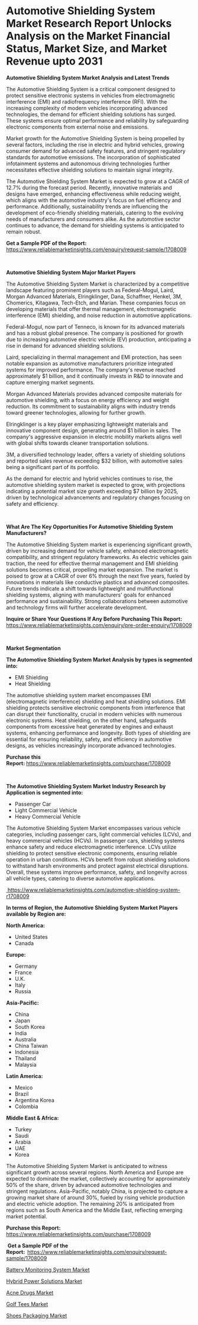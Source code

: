 <p><h1>Automotive Shielding System Market Research Report Unlocks Analysis on the Market Financial Status, Market Size, and Market Revenue upto 2031</h1></p><p><strong>Automotive Shielding System Market Analysis and Latest Trends</strong></p>
<p><p>The Automotive Shielding System is a critical component designed to protect sensitive electronic systems in vehicles from electromagnetic interference (EMI) and radiofrequency interference (RFI). With the increasing complexity of modern vehicles incorporating advanced technologies, the demand for efficient shielding solutions has surged. These systems ensure optimal performance and reliability by safeguarding electronic components from external noise and emissions. </p><p>Market growth for the Automotive Shielding System is being propelled by several factors, including the rise in electric and hybrid vehicles, growing consumer demand for advanced safety features, and stringent regulatory standards for automotive emissions. The incorporation of sophisticated infotainment systems and autonomous driving technologies further necessitates effective shielding solutions to maintain signal integrity. </p><p>The Automotive Shielding System Market is expected to grow at a CAGR of 12.7% during the forecast period. Recently, innovative materials and designs have emerged, enhancing effectiveness while reducing weight, which aligns with the automotive industry's focus on fuel efficiency and performance. Additionally, sustainability trends are influencing the development of eco-friendly shielding materials, catering to the evolving needs of manufacturers and consumers alike. As the automotive sector continues to advance, the demand for shielding systems is anticipated to remain robust.</p></p>
<p><strong>Get a Sample PDF of the Report:&nbsp;</strong> <a href="https://www.reliablemarketinsights.com/enquiry/request-sample/1708009?utm_campaign=1282&utm_medium=2&utm_source=Github&utm_content=ia&utm_term=07102024&utm_id=automotive-shielding-system">https://www.reliablemarketinsights.com/enquiry/request-sample/1708009</a></p>
<p>&nbsp;</p>
<p><strong>Automotive Shielding System Major Market Players</strong></p>
<p><p>The Automotive Shielding System Market is characterized by a competitive landscape featuring prominent players such as Federal-Mogul, Laird, Morgan Advanced Materials, Elringklinger, Dana, Schaffner, Henkel, 3M, Chomerics, Kitagawa, Tech-Etch, and Marian. These companies focus on developing materials that offer thermal management, electromagnetic interference (EMI) shielding, and noise reduction in automotive applications.</p><p>Federal-Mogul, now part of Tenneco, is known for its advanced materials and has a robust global presence. The company is positioned for growth due to increasing automotive electric vehicle (EV) production, anticipating a rise in demand for advanced shielding solutions. </p><p>Laird, specializing in thermal management and EMI protection, has seen notable expansion as automotive manufacturers prioritize integrated systems for improved performance. The company's revenue reached approximately $1 billion, and it continually invests in R&D to innovate and capture emerging market segments. </p><p>Morgan Advanced Materials provides advanced composite materials for automotive shielding, with a focus on energy efficiency and weight reduction. Its commitment to sustainability aligns with industry trends toward greener technologies, allowing for further growth.</p><p>Elringklinger is a key player emphasizing lightweight materials and innovative component design, generating around $1 billion in sales. The company's aggressive expansion in electric mobility markets aligns well with global shifts towards cleaner transportation solutions.</p><p>3M, a diversified technology leader, offers a variety of shielding solutions and reported sales revenue exceeding $32 billion, with automotive sales being a significant part of its portfolio.</p><p>As the demand for electric and hybrid vehicles continues to rise, the automotive shielding system market is expected to grow, with projections indicating a potential market size growth exceeding $7 billion by 2025, driven by technological advancements and regulatory changes focusing on safety and efficiency.</p></p>
<p>&nbsp;</p>
<p><strong>What Are The Key Opportunities For Automotive Shielding System Manufacturers?</strong></p>
<p><p>The Automotive Shielding System market is experiencing significant growth, driven by increasing demand for vehicle safety, enhanced electromagnetic compatibility, and stringent regulatory frameworks. As electric vehicles gain traction, the need for effective thermal management and EMI shielding solutions becomes critical, propelling market expansion. The market is poised to grow at a CAGR of over 6% through the next five years, fueled by innovations in materials like conductive plastics and advanced composites. Future trends indicate a shift towards lightweight and multifunctional shielding systems, aligning with manufacturers' goals for enhanced performance and sustainability. Strong collaborations between automotive and technology firms will further accelerate development.</p></p>
<p><strong>Inquire or Share Your Questions If Any Before Purchasing This Report:</strong> <a href="https://www.reliablemarketinsights.com/enquiry/pre-order-enquiry/1708009?utm_campaign=1282&utm_medium=2&utm_source=Github&utm_content=ia&utm_term=07102024&utm_id=automotive-shielding-system">https://www.reliablemarketinsights.com/enquiry/pre-order-enquiry/1708009</a></p>
<p>&nbsp;</p>
<p><strong>Market Segmentation</strong></p>
<p><strong>The Automotive Shielding System Market Analysis by types is segmented into:</strong></p>
<p><ul><li>EMI Shielding</li><li>Heat Shielding</li></ul></p>
<p><p>The automotive shielding system market encompasses EMI (electromagnetic interference) shielding and heat shielding solutions. EMI shielding protects sensitive electronic components from interference that can disrupt their functionality, crucial in modern vehicles with numerous electronic systems. Heat shielding, on the other hand, safeguards components from excessive heat generated by engines and exhaust systems, enhancing performance and longevity. Both types of shielding are essential for ensuring reliability, safety, and efficiency in automotive designs, as vehicles increasingly incorporate advanced technologies.</p></p>
<p><strong>Purchase this Report:&nbsp;</strong><a href="https://www.reliablemarketinsights.com/purchase/1708009?utm_campaign=1282&utm_medium=2&utm_source=Github&utm_content=ia&utm_term=07102024&utm_id=automotive-shielding-system">https://www.reliablemarketinsights.com/purchase/1708009</a></p>
<p>&nbsp;</p>
<p><strong>The Automotive Shielding System Market Industry Research by Application is segmented into:</strong></p>
<p><ul><li>Passenger Car</li><li>Light Commercial Vehicle</li><li>Heavy Commercial Vehicle</li></ul></p>
<p><p>The Automotive Shielding System Market encompasses various vehicle categories, including passenger cars, light commercial vehicles (LCVs), and heavy commercial vehicles (HCVs). In passenger cars, shielding systems enhance safety and reduce electromagnetic interference. LCVs utilize shielding to protect sensitive electronic components, ensuring reliable operation in urban conditions. HCVs benefit from robust shielding solutions to withstand harsh environments and protect against electrical disruptions. Overall, these systems improve performance, safety, and longevity across all vehicle types, catering to diverse automotive applications.</p></p>
<p><a href="https://www.reliablemarketinsights.com/automotive-shielding-system-r1708009?utm_campaign=1282&utm_medium=2&utm_source=Github&utm_content=ia&utm_term=07102024&utm_id=automotive-shielding-system">&nbsp;https://www.reliablemarketinsights.com/automotive-shielding-system-r1708009</a></p>
<p><strong>In terms of Region, the Automotive Shielding System Market Players available by Region are:</strong></p>
<p>
    <p> <strong> North America: </strong>
        <ul>
            <li>United States</li>
            <li>Canada</li>
        </ul>
        </p> 
    <p> <strong> Europe: </strong>
        <ul>
            <li>Germany</li>
            <li>France</li>
            <li>U.K.</li>
            <li>Italy</li>
            <li>Russia</li>
        </ul>
        </p> 
    <p> <strong> Asia-Pacific: </strong>
        <ul>
            <li>China</li>
            <li>Japan</li>
            <li>South Korea</li>
            <li>India</li>
            <li>Australia</li>
            <li>China Taiwan</li>
            <li>Indonesia</li>
            <li>Thailand</li>
            <li>Malaysia</li>
        </ul>
        </p> 
    <p> <strong> Latin America: </strong>
        <ul>
            <li>Mexico</li>
            <li>Brazil</li>
            <li>Argentina Korea</li>
            <li>Colombia</li>
        </ul>
        </p> 
    <p> <strong> Middle East & Africa: </strong>
        <ul>
            <li>Turkey</li>
            <li>Saudi</li>
            <li>Arabia</li>
            <li>UAE</li>
            <li>Korea</li>
        </ul>
    </p>
    </p>
<p><p>The Automotive Shielding System Market is anticipated to witness significant growth across several regions. North America and Europe are expected to dominate the market, collectively accounting for approximately 50% of the share, driven by advanced automotive technologies and stringent regulations. Asia-Pacific, notably China, is projected to capture a growing market share of around 30%, fueled by rising vehicle production and electric vehicle adoption. The remaining 20% is anticipated from regions such as South America and the Middle East, reflecting emerging market potential.</p></p>
<p><strong>Purchase this Report: </strong><a href="https://www.reliablemarketinsights.com/purchase/1708009?utm_campaign=1282&utm_medium=2&utm_source=Github&utm_content=ia&utm_term=07102024&utm_id=automotive-shielding-system">https://www.reliablemarketinsights.com/purchase/1708009</a></p>
<p>&nbsp;<strong>Get a Sample PDF of the Report:&nbsp;&nbsp;</strong><a href="https://www.reliablemarketinsights.com/enquiry/request-sample/1708009?utm_campaign=1282&utm_medium=2&utm_source=Github&utm_content=ia&utm_term=07102024&utm_id=automotive-shielding-system">https://www.reliablemarketinsights.com/enquiry/request-sample/1708009</a></p>
<p><strong></strong></p>
<p><p><a href="https://issuu.com/reportprime-2/docs/battery-monitoring-system-market-si_64fadc99485ee0?utm_campaign=1282&utm_medium=2&utm_source=Github&utm_content=ia&utm_term=07102024&utm_id=automotive-shielding-system">Battery Monitoring System Market</a></p><p><a href="https://issuu.com/reportprime-2/docs/hybrid-power-solutions-market-size-_d969f3962942ec?utm_campaign=1282&utm_medium=2&utm_source=Github&utm_content=ia&utm_term=07102024&utm_id=automotive-shielding-system">Hybrid Power Solutions Market</a></p><p><a href="https://www.linkedin.com/pulse/global-acne-drugs-market-analysis-key-trends-future-projections-cwvpf?utm_campaign=1282&utm_medium=2&utm_source=Github&utm_content=ia&utm_term=07102024&utm_id=automotive-shielding-system">Acne Drugs Market</a></p><p><a href="https://www.linkedin.com/pulse/market-leaders-laggards-global-golf-tees-trends-forecast-2024-lipsc?utm_campaign=1282&utm_medium=2&utm_source=Github&utm_content=ia&utm_term=07102024&utm_id=automotive-shielding-system">Golf Tees Market</a></p><p><a href="https://www.linkedin.com/pulse/shoes-packaging-market-analysis-product-segmentation-regional-icfnf?utm_campaign=1282&utm_medium=2&utm_source=Github&utm_content=ia&utm_term=07102024&utm_id=automotive-shielding-system">Shoes Packaging Market</a></p></p>